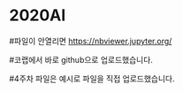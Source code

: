 # 2020AI
#파일이 안열리면 https://nbviewer.jupyter.org/ 

#코랩에서 바로 github으로 업로드했습니다. 

#4주차 파일은 예시로 파일을 직접 업로드했습니다.

